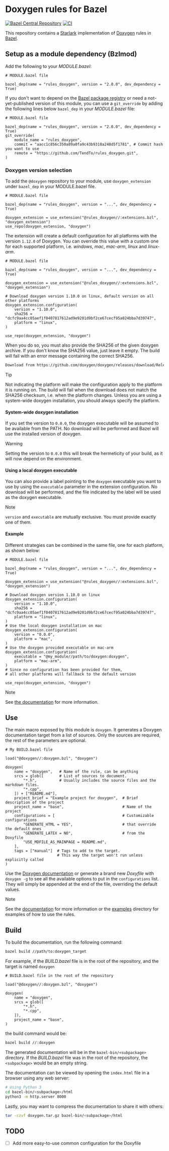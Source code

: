 # Doxygen rules for Bazel

[![Bazel Central Repository](https://img.shields.io/badge/BCR-2.0.0-%230C713A?logo=bazel)](https://registry.bazel.build/modules/rules_doxygen)
[![CI](https://github.com/TendTo/rules_doxygen/actions/workflows/ci.yml/badge.svg)](https://github.com/TendTo/rules_doxygen/actions/workflows/ci.yml)

This repository contains a [Starlark](https://github.com/bazelbuild/starlark) implementation of [Doxygen](https://www.doxygen.nl/) rules in [Bazel](https://bazel.build/).

## Setup as a module dependency (Bzlmod)

Add the following to your _MODULE.bazel_:

```bzl
# MODULE.bazel file

bazel_dep(name = "rules_doxygen", version = "2.0.0", dev_dependency = True)
```

If you don't want to depend on the [Bazel package registry](https://bazel.build/external/bazelbuild/rules_pkg) or need a not-yet-published version of this module, you can use a `git_override` by adding the following lines below `bazel_dep` in your _MODULE.bazel_ file:

```bzl
# MODULE.bazel file

bazel_dep(name = "rules_doxygen", version = "2.0.0", dev_dependency = True)
git_override(
    module_name = "rules_doxygen",
    commit = "aacc1c856c350a89a0fa9c43b9318a248d5f1781", # Commit hash you want to use
    remote = "https://github.com/TendTo/rules_doxygen.git",
)
```

### Doxygen version selection

To add the `@doxygen` repository to your module, use `doxygen_extension` under `bazel_dep` in your MODULE.bazel file.

```bzl
# MODULE.bazel file

bazel_dep(name = "rules_doxygen", version = "...", dev_dependency = True)

doxygen_extension = use_extension("@rules_doxygen//:extensions.bzl", "doxygen_extension")
use_repo(doxygen_extension, "doxygen")
```

The extension will create a default configuration for all platforms with the version `1.12.0` of Doxygen.
You can override this value with a custom one for each supported platform, i.e. _windows_, _mac_, _mac-arm_, _linux_ and _linux-arm_.

```bzl
# MODULE.bazel file

bazel_dep(name = "rules_doxygen", version = "...", dev_dependency = True)

doxygen_extension = use_extension("@rules_doxygen//:extensions.bzl", "doxygen_extension")

# Download doxygen version 1.10.0 on linux, default version on all other platforms
doxygen_extension.configuration(
    version = "1.10.0",
    sha256 = "dcfc9aa4cc05aef1f0407817612ad9e9201d9bf2ce67cecf95a024bba7d39747",
    platform = "linux",
)

use_repo(doxygen_extension, "doxygen")
```

When you do so, you must also provide the SHA256 of the given doxygen archive.
If you don't know the SHA256 value, just leave it empty.
The build will fail with an error message containing the correct SHA256.

```bash
Download from https://github.com/doxygen/doxygen/releases/download/Release_1_10_0/doxygen-1.10.0.windows.x64.bin.zip failed: class com.google.devtools.build.lib.bazel.repository.downloader.UnrecoverableHttpException Checksum was 2135c1d5bdd6e067b3d0c40a4daac5d63d0fee1b3f4d6ef1e4f092db0d632d5b but wanted 0000000000000000000000000000000000000000000000000000000000000000
```

> [!Tip]  
> Not indicating the platform will make the configuration apply to the platform it is running on.
> The build will fail when the download does not match the SHA256 checksum, i.e. when the platform changes.
> Unless you are using a system-wide doxygen installation, you should always specify the platform.

#### System-wide doxygen installation

If you set the version to `0.0.0`, the doxygen executable will be assumed to be available from the PATH.
No download will be performed and Bazel will use the installed version of doxygen.

> [!Warning]  
> Setting the version to `0.0.0` this will break the hermeticity of your build, as it will now depend on the environment.

#### Using a local doxygen executable

You can also provide a label pointing to the `doxygen` executable you want to use by using the `executable` parameter in the extension configuration.
No download will be performed, and the file indicated by the label will be used as the doxygen executable.

> [!Note]  
> `version` and `executable` are mutually exclusive.
> You must provide exactly one of them.

#### Example

Different strategies can be combined in the same file, one for each platform, as shown below:

```bzl
# MODULE.bazel file

bazel_dep(name = "rules_doxygen", version = "...", dev_dependency = True)

doxygen_extension = use_extension("@rules_doxygen//:extensions.bzl", "doxygen_extension")

# Download doxygen version 1.10.0 on linux
doxygen_extension.configuration(
    version = "1.10.0",
    sha256 = "dcfc9aa4cc05aef1f0407817612ad9e9201d9bf2ce67cecf95a024bba7d39747",
    platform = "linux",
)
# Use the local doxygen installation on mac
doxygen_extension.configuration(
    version = "0.0.0",
    platform = "mac",
)
# Use the doxygen provided executable on mac-arm
doxygen_extension.configuration(
    executable = "@my_module//path/to/doxygen:doxygen",
    platform = "mac-arm",
)
# Since no configuration has been provided for them,
# all other platforms will fallback to the default version

use_repo(doxygen_extension, "doxygen")
```

> [!Note]
> See [the documentation](docs/extensions_doc.md) for more information.

## Use

The main macro exposed by this module is `doxygen`.
It generates a Doxygen documentation target from a list of sources.
Only the sources are required, the rest of the parameters are optional.

```bzl
# My BUILD.bazel file

load("@doxygen//:doxygen.bzl", "doxygen")

doxygen(
    name = "doxygen",   # Name of the rule, can be anything
    srcs = glob([       # List of sources to document.
        "*.h",          # Usually includes the source files and the markdown files.
        "*.cpp",
    ]) + ["README.md"],
    project_brief = "Example project for doxygen",  # Brief description of the project
    project_name = "base",                          # Name of the project
    configurations = [                              # Customizable configurations
        "GENERATE_HTML = YES",                      # that override the default ones
        "GENERATE_LATEX = NO",                      # from the Doxyfile
        "USE_MDFILE_AS_MAINPAGE = README.md",
    ],
    tags = ["manual"]  # Tags to add to the target.
                       # This way the target won't run unless explicitly called
)
```

Use the [Doxygen documentation](https://www.doxygen.nl/manual/config.html) or generate a brand new _Doxyfile_ with `doxygen -g` to see all the available options to put in the `configurations` list.
They will simply be appended at the end of the file, overriding the default values.

> [!Note]
> See the [documentation](docs/doxygen_doc.md) for more information or the [examples](examples) directory for examples of how to use the rules.

## Build

To build the documentation, run the following command:

```bash
bazel build //path/to:doxygen_target
```

For example, if the _BUILD.bazel_ file is in the root of the repository, and the target is named `doxygen`

```bzl
# BUILD.bazel file in the root of the repository

load("@doxygen//:doxygen.bzl", "doxygen")

doxygen(
    name = "doxygen",
    srcs = glob([
        "*.h",
        "*.cpp",
    ]),
    project_name = "base",
)
```

the build command would be:

```bash
bazel build //:doxygen
```

The generated documentation will be in the `bazel-bin/<subpackage>` directory.
If the _BUILD.bazel_ file was in the root of the repository, the `<subpackage>` would be an empty string.

The documentation can be viewed by opening the `index.html` file in a browser using any web server:

```bash
# Using Python 3
cd bazel-bin/<subpackage>/html
python3 -m http.server 8000
```

Lastly, you may want to compress the documentation to share it with others:

```bash
tar -czvf doxygen.tar.gz bazel-bin/<subpackage>/html
```

## TODO

- [ ] Add more easy-to-use common configuration for the Doxyfile
